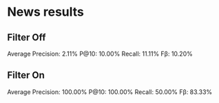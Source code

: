 # News results

## Filter Off

Average Precision: 2.11%
P@10: 10.00%
Recall: 11.11%
Fβ: 10.20%

## Filter On

Average Precision: 100.00%
P@10: 100.00%
Recall: 50.00%
Fβ: 83.33%
